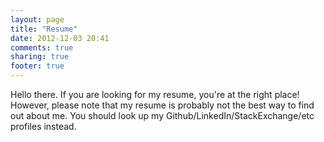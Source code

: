 ```yaml
---
layout: page
title: "Resume"
date: 2012-12-03 20:41
comments: true
sharing: true
footer: true
---
```

Hello there.  If you are looking for my resume, you're at the right
place!  However, please note that my resume is probably not the best way
to find out about me.  You should look up my
Github/LinkedIn/StackExchange/etc profiles instead.
